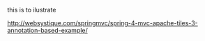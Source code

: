 this is to ilustrate

http://websystique.com/springmvc/spring-4-mvc-apache-tiles-3-annotation-based-example/